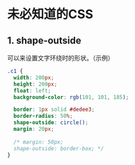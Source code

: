 # 未必知道的CSS

## 1. shape-outside

可以来设置文字环绕时的形状。（示例）
```css
.c1 {
  width: 200px;
  height: 200px;
  float: left;
  background-color: rgb(101, 101, 185);

  border: 1px solid #dedee3;
  border-radius: 50%;
  shape-outside: circle();
  margin: 20px;
  
  /* margin: 50px;
  shape-outside: border-box; */
}
```
